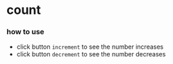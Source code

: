 # count

### how to use

- click button `increment` to see
  the number increases
- click button `decrement` to see
  the number decreases
